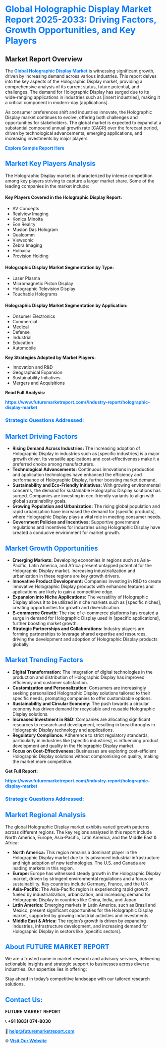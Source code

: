 <h1 style="color: #007BFF;">Global Holographic Display Market Report 2025-2033: Driving Factors, Growth Opportunities, and Key Players</h1>

<section id="overview">
<h2>Market Report Overview</h2>
<p>The <a href="https://www.futuremarketreport.com//industry-report/holographic-display-market" style="color: #007BFF; text-decoration: none;"><strong>Global Holographic Display Market</strong></a> is witnessing significant growth, driven by increasing demand across various industries. This report delves into the key aspects of the Holographic Display market, providing a comprehensive analysis of its current status, future potential, and challenges. The demand for Holographic Display has surged due to its wide-ranging applications in industries such as [insert industries], making it a critical component in modern-day [applications].</p>
<p>As consumer preferences shift and industries innovate, the Holographic Display market continues to evolve, offering both challenges and opportunities for stakeholders. The global market is expected to expand at a substantial compound annual growth rate (CAGR) over the forecast period, driven by technological advancements, emerging applications, and increasing investments by major players.</p>
</section>

<section id="overview">
<p><a href="https://www.futuremarketreport.com//request-sample/reportId=81736" style="color: #007BFF; text-decoration: none;"><strong>Explore Sample Report Here</strong></a></p>
</section>

<section id="key-players">
<h2 style="color: #007BFF;">Market Key Players Analysis</h2>
<p>The Holographic Display market is characterized by intense competition among key players striving to capture a larger market share. Some of the leading companies in the market include:</p>
<h4>Key Players Covered in the Holographic Display Report:</h4>
<ul><li>AV Concepts</li><li>Realview Imaging</li><li>Konica Minolta</li><li>Eon Reality</li><li>Musion Das Hologram</li><li>Qualcomm</li><li>Viewsonic</li><li>Zebra Imaging</li><li>Holoxica</li><li>Provision Holding</li></ul>
<h4>Holographic Display Market Segmentation by Type:</h4>
<ul><li>Laser Plasma</li><li>Micromagnetic Piston Display</li><li>Holographic Television Display</li><li>Touchable Holograms</li></ul>

<h4>Holographic Display Market Segmentation by Application:</h4>
<ul><li>Onsumer Electronics</li><li>Commercial</li><li>Medical</li><li>Defense</li><li>Industrial</li><li>Education</li><li>Automobile</li></ul>
<p><strong>Key Strategies Adopted by Market Players:</strong></p>
<ul>
<li>Innovation and R&D</li>
<li>Geographical Expansion</li>
<li>Sustainability Initiatives</li>
<li>Mergers and Acquisitions</li>
</ul>
</section>

<section>
<p><strong>Read Full Analysis: </strong></p><a href="https://www.futuremarketreport.com//industry-report/holographic-display-market" style="color: #007BFF; text-decoration: none;"><strong>https://www.futuremarketreport.com//industry-report/holographic-display-market</strong></a>
<h3 style="color: #007BFF;">Strategic Questions Addressed:</h3>
</section>

<section id="driving-factors">
<h2 style="color: #007BFF;">Market Driving Factors</h2>
<ul>
<li><strong>Rising Demand Across Industries:</strong> The increasing adoption of Holographic Display in industries such as [specific industries] is a major growth driver. Its versatile applications and cost-effectiveness make it a preferred choice among manufacturers.</li>
<li><strong>Technological Advancements:</strong> Continuous innovations in production and application technologies have enhanced the efficiency and performance of Holographic Display, further boosting market demand.</li>
<li><strong>Sustainability and Eco-Friendly Initiatives:</strong> With growing environmental concerns, the demand for sustainable Holographic Display solutions has surged. Companies are investing in eco-friendly variants to align with global sustainability goals.</li>
<li><strong>Growing Population and Urbanization:</strong> The rising global population and rapid urbanization have increased the demand for [specific products], where Holographic Display plays a vital role in meeting consumer needs.</li>
<li><strong>Government Policies and Incentives:</strong> Supportive government regulations and incentives for industries using Holographic Display have created a conducive environment for market growth.</li>
</ul>
</section>

<section id="growth-opportunities">
<h2 style="color: #007BFF;">Market Growth Opportunities</h2>
<ul>
<li><strong>Emerging Markets:</strong> Developing economies in regions such as Asia-Pacific, Latin America, and Africa present untapped potential for the Holographic Display market. Increasing industrialization and urbanization in these regions are key growth drivers.</li>
<li><strong>Innovative Product Development:</strong> Companies investing in R&D to create innovative Holographic Display products with enhanced features and applications are likely to gain a competitive edge.</li>
<li><strong>Expansion into Niche Applications:</strong> The versatility of Holographic Display allows it to be utilized in niche markets such as [specific niches], creating opportunities for growth and diversification.</li>
<li><strong>E-commerce Growth:</strong> The rise of e-commerce platforms has created a surge in demand for Holographic Display used in [specific applications], further boosting market growth.</li>
<li><strong>Strategic Partnerships and Collaborations:</strong> Industry players are forming partnerships to leverage shared expertise and resources, driving the development and adoption of Holographic Display products globally.</li>
</ul>
</section>

<section id="trending-factors">
<h2 style="color: #007BFF;">Market Trending Factors</h2>
<ul>
<li><strong>Digital Transformation:</strong> The integration of digital technologies in the production and distribution of Holographic Display has improved efficiency and customer satisfaction.</li>
<li><strong>Customization and Personalization:</strong> Consumers are increasingly seeking personalized Holographic Display solutions tailored to their specific needs, prompting companies to offer customizable options.</li>
<li><strong>Sustainability and Circular Economy:</strong> The push towards a circular economy has driven demand for recyclable and reusable Holographic Display solutions.</li>
<li><strong>Increased Investment in R&D:</strong> Companies are allocating significant resources to research and development, resulting in breakthroughs in Holographic Display technology and applications.</li>
<li><strong>Regulatory Compliance:</strong> Adherence to strict regulatory standards, particularly in industries like [specific industries], is influencing product development and quality in the Holographic Display market.</li>
<li><strong>Focus on Cost-Effectiveness:</strong> Businesses are exploring cost-efficient Holographic Display solutions without compromising on quality, making the market more competitive.</li>
</ul>
</section>

<section>
<p><strong>Get Full Report: </strong></p><a href="https://www.futuremarketreport.com//industry-report/holographic-display-market" style="color: #007BFF; text-decoration: none;"><strong>https://www.futuremarketreport.com//industry-report/holographic-display-market</strong></a>
<h3 style="color: #007BFF;">Strategic Questions Addressed:</h3>
</section>


<section id="regional-analysis">
<h2 style="color: #007BFF;">Market Regional Analysis</h2>
<p>The global Holographic Display market exhibits varied growth patterns across different regions. The key regions analyzed in this report include North America, Europe, Asia-Pacific, Latin America, and the Middle East & Africa:</p>
<ul>
<li><strong>North America:</strong> This region remains a dominant player in the Holographic Display market due to its advanced industrial infrastructure and high adoption of new technologies. The U.S. and Canada are leading markets in this region.</li>
<li><strong>Europe:</strong> Europe has witnessed steady growth in the Holographic Display market, driven by stringent environmental regulations and a focus on sustainability. Key countries include Germany, France, and the U.K.</li>
<li><strong>Asia-Pacific:</strong> The Asia-Pacific region is experiencing rapid growth, fueled by industrialization, urbanization, and increasing demand for Holographic Display in countries like China, India, and Japan.</li>
<li><strong>Latin America:</strong> Emerging markets in Latin America, such as Brazil and Mexico, present significant opportunities for the Holographic Display market, supported by growing industrial activities and investments.</li>
<li><strong>Middle East & Africa:</strong> The region’s growth is driven by expanding industries, infrastructure development, and increasing demand for Holographic Display in sectors like [specific sectors].</li>
</ul>
</section>

<footer>
<h2 style="color: #007BFF;">About FUTURE MARKET REPORT</h2>
<p>We are a trusted name in market research and advisory services, delivering actionable insights and strategic support to businesses across diverse industries. Our expertise lies in offering:</p>

<p>Stay ahead in today’s competitive landscape with our tailored research solutions.</p>

<h2 style="color: #007BFF;">Contact Us:</h2>
<p><strong>FUTURE MARKET REPORT</strong></p>
<p>📞 <strong>+91 (883) 074-8030</strong></p>
<p>📧 <strong><a href="mailto:help@futuremarketreport.com" style="color: #007BFF;">help@futuremarketreport.com</a></strong></p>
<p>🌐 <strong><a href="https://www.futuremarketreport.com/" style="color: #007BFF;">Visit Our Website</a></strong></p>
</footer>
